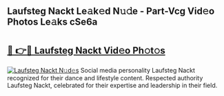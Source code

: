 ## Laufsteg Nackt Le𝚊k𝚎d N𝚞𝚍e - Part-Vcg Vid𝚎o Photos Le𝚊ks cSe6a

# <h2><a href="http://fb2i40.evod.top/?m=Laufsteg+Nackt">🔗 👉🔴 Laufsteg Nackt Vid𝚎o Ph𝚘t𝚘s</a></h2>

[![Laufsteg Nackt N𝚞d𝚎s](https://i.imgur.com/8V9OHl7.gif)](http://fb2i40.evod.top/?m=Laufsteg+Nackt)
Social media personality Laufsteg Nackt recognized for their dance and lifestyle content. Respected authority Laufsteg Nackt, celebrated for their expertise and leadership in their field. 
